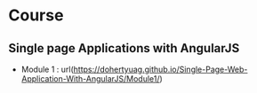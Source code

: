 # Course 
## Single page Applications with AngularJS
- Module 1 : url(https://dohertyuag.github.io/Single-Page-Web-Application-With-AngularJS/Module1/)
